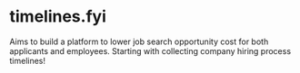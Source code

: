 # timelines.fyi

Aims to build a platform to lower job search opportunity cost for both applicants and employees. Starting with collecting company hiring process timelines!
